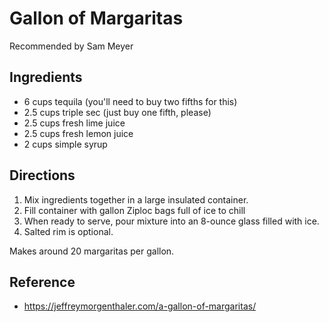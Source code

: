 # Gallon of Margaritas

Recommended by Sam Meyer

## Ingredients

* 6 cups tequila (you'll need to buy two fifths for this)
* 2.5 cups triple sec (just buy one fifth, please)
* 2.5 cups fresh lime juice
* 2.5 cups fresh lemon juice
* 2 cups simple syrup

## Directions

1. Mix ingredients together in a large insulated container.
2. Fill container with gallon Ziploc bags full of ice to chill
3. When ready to serve, pour mixture into an 8-ounce glass filled with ice.
4. Salted rim is optional.

Makes around 20 margaritas per gallon.

## Reference

* <https://jeffreymorgenthaler.com/a-gallon-of-margaritas/>
